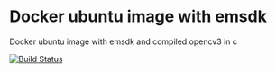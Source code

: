 # Docker ubuntu image with emsdk

Docker ubuntu image with emsdk and compiled opencv3 in c


[![Build Status](https://travis-ci.com/diuis/docker-emsdk-opencv3-installed-c.svg?branch=ubuntu19.04-python2)](https://travis-ci.com/diuis/docker-emsdk-opencv3-installed-c)
